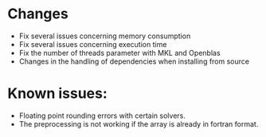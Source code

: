 # Changes

- Fix several issues concerning memory consumption
- Fix several issues concerning execution time
- Fix the number of threads parameter with MKL and Openblas 
- Changes in the handling of dependencies when installing from source

# Known issues:

- Floating point rounding errors with certain solvers.
- The preprocessing is not working if the array is already in fortran format.